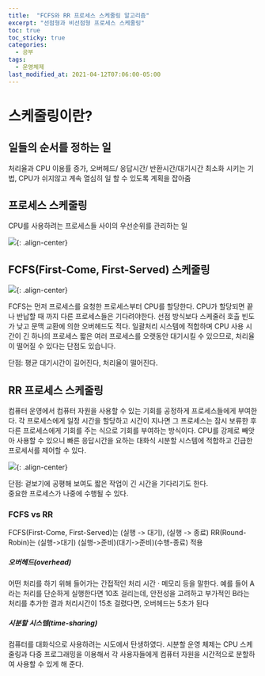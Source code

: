 ```yaml
---
title:  "FCFS와 RR 프로세스 스케줄링 알고리즘"
excerpt: "선점형과 비선점형 프로세스 스케줄링"
toc: true
toc_sticky: true
categories:
  - 공부
tags:
  - 운영체제
last_modified_at: 2021-04-12T07:06:00-05:00
---
```


# 스케줄링이란?  
## 일들의 순서를 정하는 일  
처리율과 CPU 이용률 증가, 오버헤드/ 응답시간/ 반환시간/대기시간 최소화 시키는 기법, CPU가 쉬지않고 계속 열심히 일 할 수 있도록 계획을 잡아줌  

## 프로세스 스케줄링  
CPU를 사용하려는 프로세스들 사이의 우선순위를 관리하는 일  
  

![](https://www.cs.uic.edu/~jbell/CourseNotes/OperatingSystems/images/Chapter3/3_02_ProcessState.jpg){: .align-center}
  
  
  
## FCFS(First-Come, First-Served) 스케줄링
![](https://www.studytonight.com/operating-system/images/fcfs.png){: .align-center}  
  
FCFS는 먼저 프로세스를 요청한 프로세스부터 CPU를 할당한다. CPU가 할당되면 끝나 반납할 때 까지 다른 프로세스들은 기다려야한다. 선점 방식보다 스케줄러 호출 빈도가 낮고 문맥 교환에 의한 오버헤드도 적다. 일괄처리 시스템에 적합하며 CPU 사용 시간이 긴 하나의 프로세스 짧은 여러 프로세스를 오랫동안 대기시킬 수 있으므로, 처리율이 떨어질 수 있다는 단점도 있습니다.  

단점: 평균 대기시간이 길어진다, 처리율이 떨어진다.
  
  
## RR 프로세스 스케줄링  

컴퓨터 운영에서 컴퓨터 자원을 사용할 수 있는 기회를 공정하게 프로세스들에게 부여한다. 각 프로세스에게 일정 시간을 할당하고 시간이 지나면 그 프로세스는 잠시 보류한 후 다른 프로세스에게 기회를 주는 식으로 기회를 부여하는 방식이다. CPU를 강제로 빼앗아 사용할 수 있으니 빠른 응답시간을 요하는 대화식 시분할 시스템에 적합하고 긴급한 프로세서를 제어할 수 있다.
  
![](https://s3.ap-south-1.amazonaws.com/s3.studytonight.com/tutorials/uploads/pictures/1604904974-71449.png){: .align-center}

단점: 겉보기에 공평해 보여도 짧은 작업이 긴 시간을 기다리기도 한다.  
중요한 프로세스가 나중에 수행될 수 있다.  
  
  
  
### FCFS vs RR

FCFS(First-Come, First-Served)는 (실행 -> 대기), (실행 -> 종료) 
RR(Round-Robin)는 (실행->대기) (실행->준비)(대기->준비)(수행-종료) 적용  

  

##### 오버헤드(overhead)
어떤 처리를 하기 위해 들어가는 간접적인 처리 시간 · 메모리 등을 말한다. 예를 들어 A라는 처리를 단순하게 실행한다면 10초 걸리는데, 안전성을 고려하고 부가적인 B라는 처리를 추가한 결과 처리시간이 15초 걸렸다면, 오버헤드는 5초가 된다

##### 시분할 시스템(time-sharing)

컴퓨터를 대화식으로 사용하려는 시도에서 탄생하였다. 시분할 운영 체제는 CPU 스케줄링과 다중 프로그래밍을 이용해서 각 사용자들에게 컴퓨터 자원을 시간적으로 분할하여 사용할 수 있게 해 준다.  
